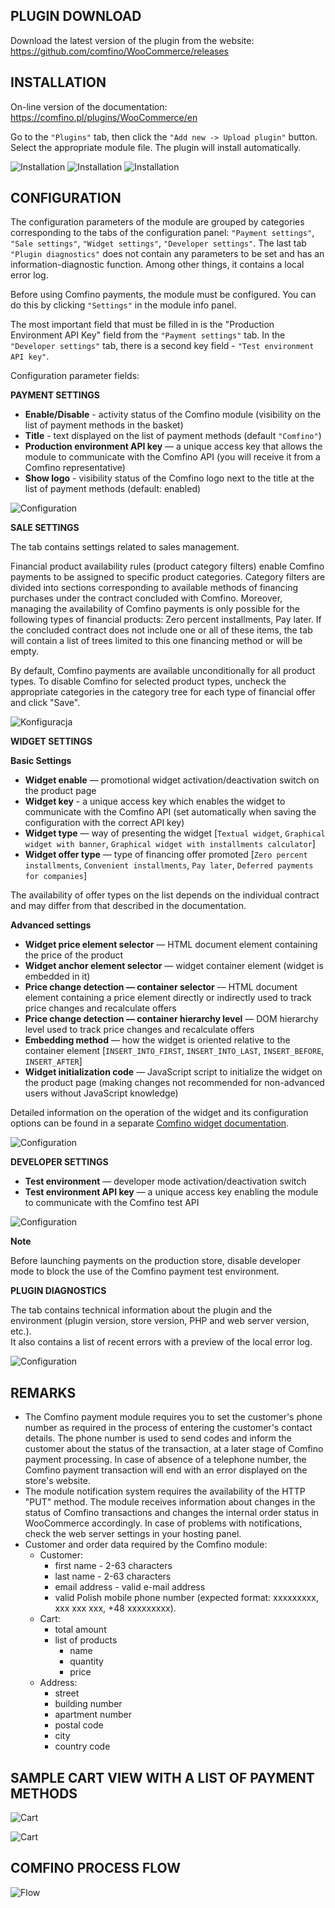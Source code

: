 ## PLUGIN DOWNLOAD

Download the latest version of the plugin from the website: https://github.com/comfino/WooCommerce/releases

## INSTALLATION

On-line version of the documentation: https://comfino.pl/plugins/WooCommerce/en

Go to the `"Plugins"` tab, then click the `"Add new -> Upload plugin"` button. Select the appropriate module file. The plugin will install automatically.

![Installation](images/en/installation-1.png "Installation")
![Installation](images/en/installation-2.png "Installation")
![Installation](images/en/installation-3.png "Installation")

## CONFIGURATION

The configuration parameters of the module are grouped by categories corresponding to the tabs of the configuration panel: `"Payment settings"`, `"Sale settings"`, `"Widget settings"`, `"Developer settings"`.
The last tab `"Plugin diagnostics"` does not contain any parameters to be set and has an information-diagnostic function. Among other things, it contains a local error log.

Before using Comfino payments, the module must be configured. You can do this by clicking `"Settings"` in the module info panel.

The most important field that must be filled in is the "Production Environment API Key" field from the `"Payment settings"` tab.
In the `"Developer settings"` tab, there is a second key field - `"Test environment API key"`.

Configuration parameter fields:

**PAYMENT SETTINGS**

* **Enable/Disable** - activity status of the Comfino module (visibility on the list of payment methods in the basket)
* **Title** - text displayed on the list of payment methods (default `"Comfino"`)
* **Production environment API key** — a unique access key that allows the module to communicate with the Comfino API (you will receive it from a Comfino representative)
* **Show logo** - visibility status of the Comfino logo next to the title at the list of payment methods (default: enabled)

![Configuration](images/en/configuration1.png "Configuration")

**SALE SETTINGS**

The tab contains settings related to sales management.

Financial product availability rules (product category filters) enable Comfino payments to be assigned to specific product categories. Category filters are divided into sections corresponding to available methods of financing purchases under the contract concluded with Comfino. Moreover, managing the availability of Comfino payments is only possible for the following types of financial products: Zero percent installments, Pay later. If the concluded contract does not include one or all of these items, the tab will contain a list of trees limited to this one financing method or will be empty.

By default, Comfino payments are available unconditionally for all product types. To disable Comfino for selected product types, uncheck the appropriate categories in the category tree for each type of financial offer and click "Save".

![Konfiguracja](images/en/configuration5.png "Konfiguracja")

**WIDGET SETTINGS**

**Basic Settings**

* **Widget enable** — promotional widget activation/deactivation switch on the product page
* **Widget key** - a unique access key which enables the widget to communicate with the Comfino API (set automatically when saving the configuration with the correct API key)
* **Widget type** — way of presenting the widget [`Textual widget`, `Graphical widget with banner`, `Graphical widget with installments calculator`]
* **Widget offer type** — type of financing offer promoted [`Zero percent installments`, `Convenient installments`, `Pay later`, `Deferred payments for companies`]

The availability of offer types on the list depends on the individual contract and may differ from that described in the documentation.

**Advanced settings**

* **Widget price element selector** — HTML document element containing the price of the product
* **Widget anchor element selector** — widget container element (widget is embedded in it)
* **Price change detection — container selector** — HTML document element containing a price element directly or indirectly used to track price changes and recalculate offers
* **Price change detection — container hierarchy level** — DOM hierarchy level used to track price changes and recalculate offers
* **Embedding method** — how the widget is oriented relative to the container element [`INSERT_INTO_FIRST`, `INSERT_INTO_LAST`, `INSERT_BEFORE`, `INSERT_AFTER`]
* **Widget initialization code** — JavaScript script to initialize the widget on the product page (making changes not recommended for non-advanced users without JavaScript knowledge)

Detailed information on the operation of the widget and its configuration options can be found in a separate [Comfino widget documentation](https://comfino.pl/widgets/comfino-woocommerce/en).

![Configuration](images/en/configuration2.png "Configuration")

**DEVELOPER SETTINGS**

* **Test environment** — developer mode activation/deactivation switch
* **Test environment API key** — a unique access key enabling the module to communicate with the Comfino test API

![Configuration](images/en/configuration3.png "Configuration")

**Note**

Before launching payments on the production store, disable developer mode to block the use of the Comfino payment test environment.

**PLUGIN DIAGNOSTICS**

The tab contains technical information about the plugin and the environment (plugin version, store version, PHP and web server version, etc.).\
It also contains a list of recent errors with a preview of the local error log.

![Configuration](images/en/configuration4.png "Configuration")

## REMARKS

* The Comfino payment module requires you to set the customer's phone number as required in the process of entering the customer's contact details. The phone number is used to send codes and inform the customer about the status of the transaction, at a later stage of Comfino payment processing. In case of absence of a telephone number, the Comfino payment transaction will end with an error displayed on the store's website.
* The module notification system requires the availability of the HTTP "PUT" method. The module receives information about changes in the status of Comfino transactions and changes the internal order status in WooCommerce accordingly. In case of problems with notifications, check the web server settings in your hosting panel.
* Customer and order data required by the Comfino module:
    * Customer:
        * first name - 2-63 characters
        * last name - 2-63 characters
        * email address - valid e-mail address
        * valid Polish mobile phone number (expected format: xxxxxxxxx, xxx xxx xxx, +48 xxxxxxxxx).
    * Cart:
        * total amount
        * list of products
            * name
            * quantity
            * price
    * Address:
        * street
        * building number
        * apartment number
        * postal code
        * city
        * country code

## SAMPLE CART VIEW WITH A LIST OF PAYMENT METHODS

![Cart](images/en/cart_payment_view_folded.png "Cart")

![Cart](images/en/cart_payment_view_unfolded.png "Cart")

## COMFINO PROCESS FLOW

![Flow](images/comfino-flow.png "Flow")
